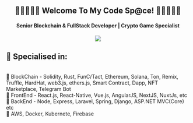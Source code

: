 <h2 align="center">
  👋👋👋👋👋 <b>Welcome To My Code Sp@ce!</b> 👋👋👋👋👋
</h2>

<h4 align='center'>
  Senior Blockchain & FullStack Developer | Crypto Game Specialist
</h4>

<!-- <p align="center">
  <a href="https://www.youtube.com/c/DevProTips?sub_confirmation=1">
    </a>
     <a href="https://github.com/corasphinx">
    <img alt="followers" title="Follow me on Github" src="https://img.shields.io/github/followers/corasphinx?color=236ad3&labelColor=1155ba&style=for-the-badge&logo=github&label=Follow"/></a>
    </p> -->

<p align="center">
  <img src="https://readme-typing-svg.herokuapp.com/?lines=Blockchain%20Developer;Crypto%20Game%20Specialist;5+%2B%20years%20of%20development;Going%20to%20success&font=Pacifico&center=true&width=650&height=120&color=FFC200&vCenter=true&size=45%22"></img>
</p>

<h2>🥇 Specialised in:</h2>
<p>
<br>🔸 BlockChain - Solidity, Rust, FunC/Tact, Ethereum, Solana, Ton, Remix, Truffle, HardHat, web3.js, ethers.js, Smart Contract, Dapp, NFT Marketplace, Telegram Bot
<br>🔸 FrontEnd - React.js, React-Native, Vue.js, AngularJS, NextJS, NuxtJs, etc
<br>🔸 BackEnd - Node, Express, Laravel, Spring, Django, ASP.NET MVC(Core) etc
<br>🔸 AWS, Docker, Kubernete, Firebase
<p>
